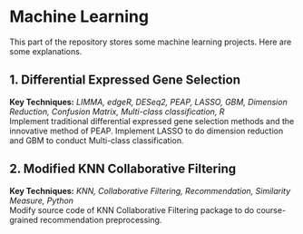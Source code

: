 # Machine Learning
This part of the repository stores some machine learning projects. Here are some explanations.
## 1. Differential Expressed Gene Selection
**Key Techniques:** *LIMMA, edgeR, DESeq2, PEAP, LASSO, GBM, Dimension Reduction, Confusion Matrix, Multi-class classification, R*  
Implement traditional differential expressed gene selection methods and the innovative method of PEAP. Implement LASSO to do dimension reduction and GBM to conduct Multi-class classification.
## 2. Modified KNN Collaborative Filtering
**Key Techniques:** *KNN, Collaborative Filtering, Recommendation, Similarity Measure, Python*  
Modify source code of KNN Collaborative Filtering package to do course-grained recommendation preprocessing.

